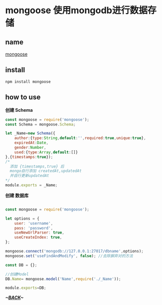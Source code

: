 # mongoose 使用mongodb进行数据存储

## name

[mongoose](https://github.com/Automattic/mongoose)

## install

```
npm install mongoose
```

## how to use


**创建 Schema**

```js
const mongoose = require('mongoose');
const Schema = mongoose.Schema;

let _Name=new Schema({
    author:{type:String,default:'',required:true,unique:true},
    expiredAt:Date,
    gender:Number,
    used:{type:Array,default:[]}
},{timestamps:true}); 
/* 
  添加 {timestamps,true} 后
  mongo自行添加 createdAt,updatedAt
  并自行更新updatedAt
*/
module.exports = _Name;
```

**创建 数据库**

```js

const mongoose = require('mongoose');

let options = {
    user: 'username',
    pass: 'password',
    useNewUrlParser: true,
    useCreateIndex: true,
};

mongoose.connect('mongodb://127.0.0.1:27017/dbname',options);
mongoose.set('useFindAndModify', false); //去除摒弃对的方法

const DB = {};

//创建Model
DB.Name= mongoose.model('Name',require('./_Name'));

module.exports=DB;
```

***~[BACK](ReadMe.md)~***